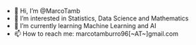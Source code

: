 - 👋 Hi, I’m @MarcoTamb
- 👀 I’m interested in Statistics, Data Science and Mathematics
- 🌱 I’m currently learning Machine Learning and AI
- 📫 How to reach me: marcotamburro96[~AT~]gmail.com
